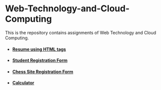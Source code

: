 # Web-Technology-and-Cloud-Computing
This is the repository contains assignments of Web Technology and Cloud Computing.

- #### [Resume using HTML tags](https://sagarsikchi.github.io/Web-Technology-and-Cloud-Computing/My%20Resume/index.html)
- #### [Student Registration Form](https://sagarsikchi.github.io/Web-Technology-and-Cloud-Computing/Student%20Registration%20Form/index.html)
- #### [Chess Site Registration Form](https://sagarsikchi.github.io/Web-Technology-and-Cloud-Computing/blob/main/Chess%20Site%20Registration%20Form/index.html)
- #### [Calculator](https://sagarsikchi.github.io/Web-Technology-and-Cloud-Computing/Simple%20Calculator/index.html)
